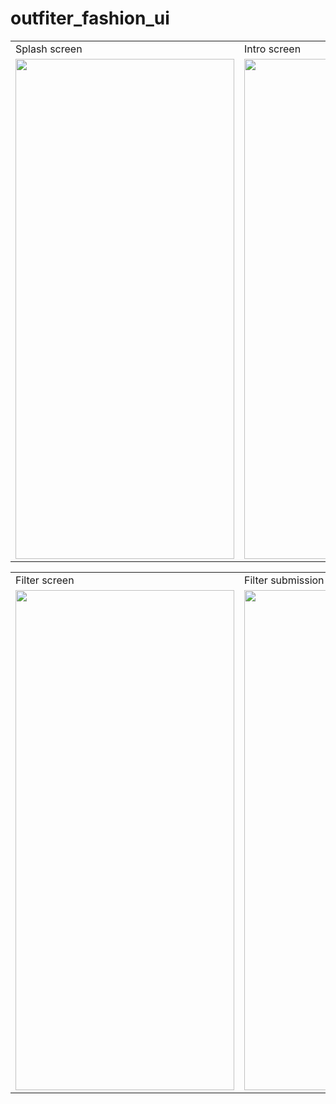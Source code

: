 # outfiter_fashion_ui
<table>
  <tr>
     <td>Splash screen</td>
     <td>Intro screen</td>
  </tr>
  <tr>
    <td><img src="https://user-images.githubusercontent.com/81309619/170860308-bb7908cb-1fc1-4d35-a2d1-bd14cd998331.jpg" width="350" height="800"></td>
    <td><img src="https://user-images.githubusercontent.com/81309619/170860309-2fe73908-9b04-466f-9c9b-dbda5c0db482.jpg" width="350" height="800"></td>
  </tr>
 </table>
 
 <table>
  <tr>
     <td>Filter screen</td>
     <td>Filter submission</td>
     <td>Checkout screen</td>
  </tr>
  <tr>
    <td><img src="https://user-images.githubusercontent.com/81309619/170860312-e0d89ba5-4986-423b-98c7-39f068f9f9fe.jpg" width="350" height="800"></td>
    <td><img src="https://user-images.githubusercontent.com/81309619/170860314-616d4066-a872-403d-bc57-3d77abb10f11.jpg" width="350" height="800"></td>
    <td><img src="https://user-images.githubusercontent.com/81309619/170860317-442cad77-49d7-4b16-9de4-dd33b717520c.jpg" width="350" height="800"></td>
  </tr>
 </table>
